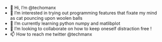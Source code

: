 - 👋 Hi, I’m @techomanx
- 👀 I’m interested in trying out programming features that fixate my mind as cat pouncing upon woolen balls 
- 🌱 I’m currently learning python numpy and matlibplot 
- 💞️ I’m looking to collaborate on how to keep oneself distraction free !
- 📫 How to reach me twitter @techmanx

<!---
techomanx/techomanx is a ✨ special ✨ repository because its `README.md` (this file) appears on your GitHub profile.
You can click the Preview link to take a look at your changes.
--->
